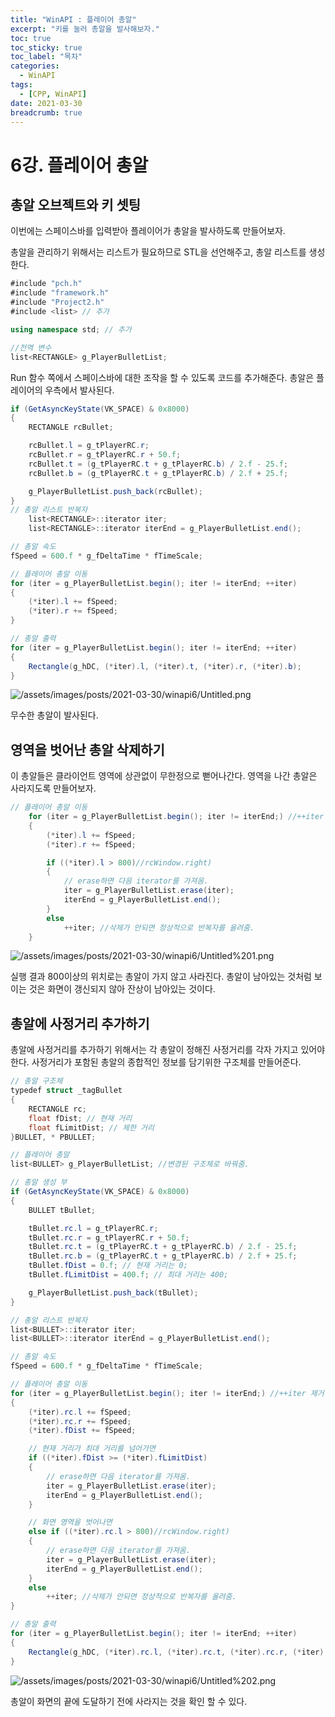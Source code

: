 ```yaml
---
title: "WinAPI : 플레이어 총알"
excerpt: "키를 눌러 총알을 발사해보자."
toc: true
toc_sticky: true
toc_label: "목차"
categories:
  - WinAPI
tags:
  - [CPP, WinAPI]
date: 2021-03-30
breadcrumb: true
---
```


# 6강. 플레이어 총알

## 총알 오브젝트와 키 셋팅

이번에는 스페이스바를 입력받아 플레이어가 총알을 발사하도록 만들어보자.

총알을 관리하기 위해서는 리스트가 필요하므로 STL을 선언해주고, 총알 리스트를 생성한다.

```csharp
#include "pch.h"
#include "framework.h"
#include "Project2.h"
#include <list> // 추가

using namespace std; // 추가

//전역 변수
list<RECTANGLE> g_PlayerBulletList;
```

Run 함수 쪽에서 스페이스바에 대한 조작을 할 수 있도록 코드를 추가해준다. 총알은 플레이어의 우측에서 발사된다.

```csharp
if (GetAsyncKeyState(VK_SPACE) & 0x8000)
{
    RECTANGLE rcBullet;

    rcBullet.l = g_tPlayerRC.r;
    rcBullet.r = g_tPlayerRC.r + 50.f;
    rcBullet.t = (g_tPlayerRC.t + g_tPlayerRC.b) / 2.f - 25.f;
    rcBullet.b = (g_tPlayerRC.t + g_tPlayerRC.b) / 2.f + 25.f;

    g_PlayerBulletList.push_back(rcBullet);
}
// 총알 리스트 반복자
    list<RECTANGLE>::iterator iter;
    list<RECTANGLE>::iterator iterEnd = g_PlayerBulletList.end();

// 총알 속도
fSpeed = 600.f * g_fDeltaTime * fTimeScale;

// 플레이어 총알 이동
for (iter = g_PlayerBulletList.begin(); iter != iterEnd; ++iter)
{
    (*iter).l += fSpeed;
    (*iter).r += fSpeed;
}

// 총알 출력
for (iter = g_PlayerBulletList.begin(); iter != iterEnd; ++iter)
{
    Rectangle(g_hDC, (*iter).l, (*iter).t, (*iter).r, (*iter).b);
}
```

![/assets/images/posts/2021-03-30/winapi6/Untitled.png](/assets/images/posts/2021-03-30/winapi6/Untitled.png)

무수한 총알이 발사된다.

## 영역을 벗어난 총알 삭제하기

이 총알들은 클라이언트 영역에 상관없이 무한정으로 뻗어나간다. 영역을 나간 총알은 사라지도록 만들어보자.

```csharp
// 플레이어 총알 이동
    for (iter = g_PlayerBulletList.begin(); iter != iterEnd;) //++iter 제거
    {
        (*iter).l += fSpeed;
        (*iter).r += fSpeed;

        if ((*iter).l > 800)//rcWindow.right)
        {
            // erase하면 다음 iterator를 가져옴.
            iter = g_PlayerBulletList.erase(iter);
            iterEnd = g_PlayerBulletList.end();
        }
        else
            ++iter; //삭제가 안되면 정상적으로 반복자를 올려줌.
    }
```

![/assets/images/posts/2021-03-30/winapi6/Untitled%201.png](/assets/images/posts/2021-03-30/winapi6/Untitled%201.png)

실행 결과 800이상의 위치로는 총알이 가지 않고 사라진다. 총알이 남아있는 것처럼 보이는 것은 화면이 갱신되지 않아 잔상이 남아있는 것이다.

## 총알에 사정거리 추가하기

총알에 사정거리를 추가하기 위해서는 각 총알이 정해진 사정거리를 각자 가지고 있어야한다. 사정거리가 포함된 총알의 종합적인 정보를 담기위한 구조체를 만들어준다.

```csharp
// 총알 구조체
typedef struct _tagBullet
{
    RECTANGLE rc;
    float fDist; // 현재 거리
    float fLimitDist; // 제한 거리
}BULLET, * PBULLET;

// 플레이어 총알
list<BULLET> g_PlayerBulletList; //변경된 구조체로 바꿔줌.

// 총알 생성 부
if (GetAsyncKeyState(VK_SPACE) & 0x8000)
{
    BULLET tBullet;

    tBullet.rc.l = g_tPlayerRC.r;
    tBullet.rc.r = g_tPlayerRC.r + 50.f;
    tBullet.rc.t = (g_tPlayerRC.t + g_tPlayerRC.b) / 2.f - 25.f;
    tBullet.rc.b = (g_tPlayerRC.t + g_tPlayerRC.b) / 2.f + 25.f;
    tBullet.fDist = 0.f; // 현재 거리는 0;
    tBullet.fLimitDist = 400.f; // 최대 거리는 400;

    g_PlayerBulletList.push_back(tBullet);
}

// 총알 리스트 반복자
list<BULLET>::iterator iter;
list<BULLET>::iterator iterEnd = g_PlayerBulletList.end();

// 총알 속도
fSpeed = 600.f * g_fDeltaTime * fTimeScale;

// 플레이어 총알 이동
for (iter = g_PlayerBulletList.begin(); iter != iterEnd;) //++iter 제거
{
    (*iter).rc.l += fSpeed;
    (*iter).rc.r += fSpeed;
    (*iter).fDist += fSpeed;

    // 현재 거리가 최대 거리를 넘어가면 
    if ((*iter).fDist >= (*iter).fLimitDist)
    {
        // erase하면 다음 iterator를 가져옴.
        iter = g_PlayerBulletList.erase(iter);
        iterEnd = g_PlayerBulletList.end();
    }

    // 화면 영역을 벗어나면
    else if ((*iter).rc.l > 800)//rcWindow.right)
    {
        // erase하면 다음 iterator를 가져옴.
        iter = g_PlayerBulletList.erase(iter);
        iterEnd = g_PlayerBulletList.end();
    }
    else
        ++iter; //삭제가 안되면 정상적으로 반복자를 올려줌.
}

// 총알 출력
for (iter = g_PlayerBulletList.begin(); iter != iterEnd; ++iter)
{
    Rectangle(g_hDC, (*iter).rc.l, (*iter).rc.t, (*iter).rc.r, (*iter).rc.b);
}
```

![/assets/images/posts/2021-03-30/winapi6/Untitled%202.png](/assets/images/posts/2021-03-30/winapi6/Untitled%202.png)

총알이 화면의 끝에 도달하기 전에 사라지는 것을 확인 할 수 있다.